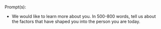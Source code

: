 Prompt(s):
- We would like to learn more about you. In 500-800 words, tell us about the factors that have shaped you into the person you are today.

